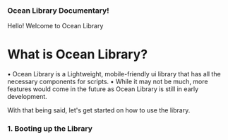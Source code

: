 ### Ocean Library Documentary!
Hello! Welcome to Ocean Library

# What is Ocean Library?
• Ocean Library is a Lightweight, mobile-friendly ui library that has all the necessary components for scripts.
• While it may not be much, more features would come in the future as Ocean Library is still in early development.

With that being said, let's get started on how to use the library.

### 1. Booting up the Library
